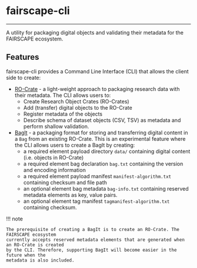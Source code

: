 # fairscape-cli
----------------
A utility for packaging digital objects and validating their metadata for the FAIRSCAPE ecosystem.

## Features

fairscape-cli provides a Command Line Interface (CLI) that allows the client side to create:

* [RO-Crate](https://www.researchobject.org/ro-crate/) - a light-weight approach to packaging research data with their metadata. The CLI allows users to:
    * Create Research Object Crates (RO-Crates)
    * Add (transfer) digital objects to the RO-Crate
    * Register metadata of the objects
    * Describe schema of dataset objects (CSV, TSV) as metadata and perform shallow validation.    
* [BagIt](https://datatracker.ietf.org/doc/html/rfc8493) - a packaging format for storing and transferring digital content in a `Bag` from an existing RO-Crate. This is an experimental feature where the CLI allows users to create a BagIt by creating:
    * a required element payload directory `data/` containing digital content (i.e. objects in RO-Crate)
    * a required element bag declaration `bag.txt` containing the version and encoding information 
    * a required element payload manifest `manifest-algorithm.txt` containing checksum and file path
    * an optional element bag metadata `bag-info.txt` containing reserved metadata elements as key, value pairs.
    * an optional element tag manifest `tagmanifest-algorithm.txt` containing checksum.




!!! note

    The prerequisite of creating a BagIt is to create an RO-Crate. The FAIRSCAPE ecosystem 
    currently accepts reserved metadata elements that are generated when an RO-Crate is created
    by the CLI. Therefore, supporting BagIt will become easier in the future when the 
    metadata is also included.  



